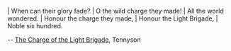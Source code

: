 | When can their glory fade?
| O the wild charge they made!
| All the world wondered.
| Honour the charge they made,
| Honour the Light Brigade,
| Noble six hundred.

-- [The Charge of the Light Brigade](https://en.wikipedia.org/wiki/The_Charge_of_the_Light_Brigade_(poem)), Tennyson
